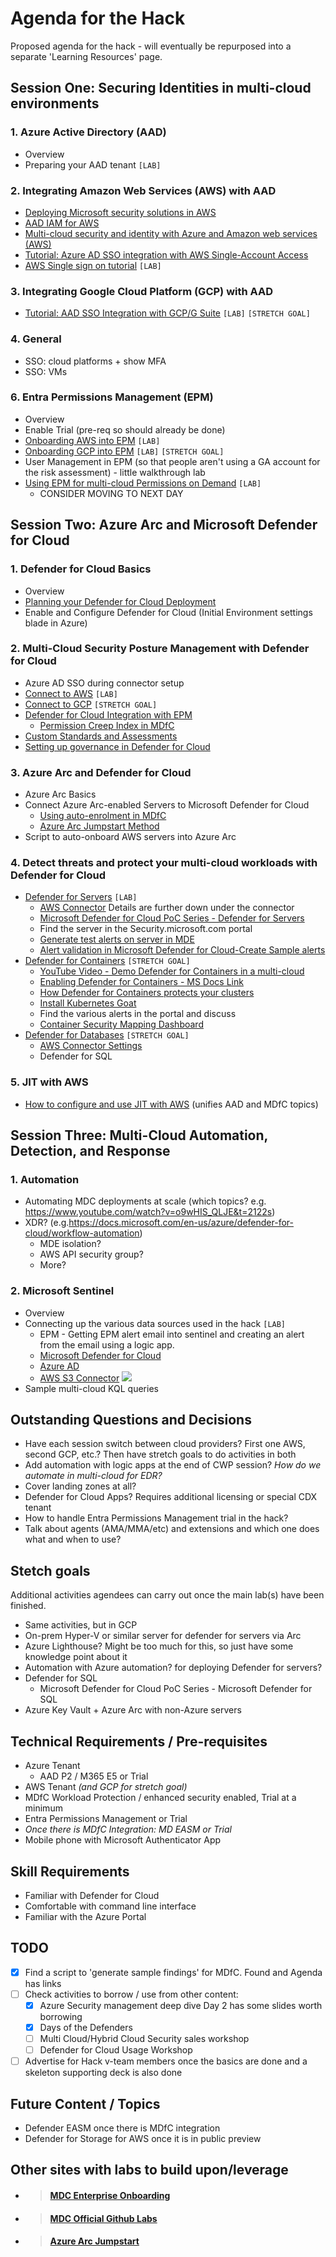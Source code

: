 # Agenda for the Hack
Proposed agenda for the hack - will eventually be repurposed into a separate 'Learning Resources' page.

## Session One: Securing Identities in multi-cloud environments
### 1. Azure Active Directory (AAD)
 - Overview
 - Preparing your AAD tenant `[LAB]`
### 2. Integrating Amazon Web Services (AWS) with AAD
 - [Deploying Microsoft security solutions in AWS](https://docs.microsoft.com/en-us/azure/architecture/reference-architectures/aws/aws-azure-security-solutions)
 - [AAD IAM for AWS](https://docs.microsoft.com/en-us/azure/architecture/reference-architectures/aws/aws-azure-ad-security)
 - [Multi-cloud security and identity with Azure and Amazon web services (AWS)](https://docs.microsoft.com/en-us/azure/architecture/aws-professional/security-identity)
 - [Tutorial: Azure AD SSO integration with AWS Single-Account Access](https://docs.microsoft.com/en-us/azure/active-directory/saas-apps/amazon-web-service-tutorial)
 - [AWS Single sign on tutorial](https://docs.microsoft.com/en-us/azure/active-directory/saas-apps/aws-single-sign-on-provisioning-tutorial?source=recommendations) `[LAB]`
### 3. Integrating Google Cloud Platform (GCP) with AAD
 - [Tutorial: AAD SSO Integration with GCP/G Suite](https://docs.microsoft.com/en-us/azure/active-directory/saas-apps/google-apps-tutorial) `[LAB]` `[STRETCH GOAL]`
 
### 4. General
 - SSO: cloud platforms + show MFA
 - SSO: VMs

### 6.  Entra Permissions Management (EPM)
 - Overview
 - Enable Trial (pre-req so should already be done)
 - [Onboarding AWS into EPM](https://docs.microsoft.com/en-us/azure/active-directory/cloud-infrastructure-entitlement-management/onboard-aws) `[LAB]`
 - [Onboarding GCP into EPM](https://docs.microsoft.com/en-us/azure/active-directory/cloud-infrastructure-entitlement-management/onboard-gcp) `[LAB]` `[STRETCH GOAL]`
 - User Management in EPM (so that people aren't using a GA account for the risk assessment) - little walkthrough lab
 - [Using EPM for multi-cloud Permissions on Demand](https://learn.microsoft.com/en-us/azure/active-directory/cloud-infrastructure-entitlement-management/faqs#what-is-the-difference-between-permissions-on-demand-and-just-in-time-access) `[LAB]`
   - CONSIDER MOVING TO NEXT DAY
## Session Two: Azure Arc and Microsoft Defender for Cloud
### 1. Defender for Cloud Basics
 - Overview
 - [Planning your Defender for Cloud Deployment](https://docs.microsoft.com/en-us/azure/defender-for-cloud/security-center-planning-and-operations-guide)
 - Enable and Configure Defender for Cloud (Initial Environment settings blade in Azure)

### 2. Multi-Cloud Security Posture Management with Defender for Cloud
  - Azure AD SSO during connector setup
 - [Connect to AWS](https://docs.microsoft.com/en-us/azure/defender-for-cloud/quickstart-onboard-aws) `[LAB]`
 - [Connect to GCP](https://docs.microsoft.com/en-us/azure/defender-for-cloud/quickstart-onboard-gcp) `[STRETCH GOAL]`
 - [Defender for Cloud Integration with EPM](https://www.youtube.com/watch?v=dasixjOOldk)
   - [Permission Creep Index in MDfC](https://docs.microsoft.com/en-us/azure/defender-for-cloud/other-threat-protections#entra-permission-management-formerly-cloudknox)
 - [Custom Standards and Assessments](https://techcommunity.microsoft.com/t5/microsoft-defender-for-cloud/custom-assessments-and-standards-in-microsoft-defender-for-cloud/ba-p/3066575)
 - [Setting up governance in Defender for Cloud](https://docs.microsoft.com/en-us/azure/defender-for-cloud/governance-rules)

### 3. Azure Arc and Defender for Cloud
 - Azure Arc Basics
 - Connect Azure Arc-enabled Servers to Microsoft Defender for Cloud
   - [Using auto-enrolment in MDfC](https://docs.microsoft.com/en-gb/azure/defender-for-cloud/enable-data-collection?WT.mc_id=Portal-Microsoft_Azure_Security&tabs=autoprovision-feature)
   - [Azure Arc Jumpstart Method](https://azurearcjumpstart.io/azure_arc_jumpstart/azure_arc_servers/day2/arc_defender/#connect-azure-arc-enabled-servers-to-microsoft-defender-for-cloud)
 - Script to auto-onboard AWS servers into Azure Arc
### 4. Detect threats and protect your multi-cloud workloads with Defender for Cloud
 - [Defender for Servers](https://docs.microsoft.com/en-us/azure/defender-for-cloud/defender-for-servers-introduction) `[LAB]`
   - [AWS Connector](https://docs.microsoft.com/en-us/azure/defender-for-cloud/quickstart-onboard-aws?pivots=env-settings#prerequisites) Details are further down under the connector
   - [Microsoft Defender for Cloud PoC Series - Defender for Servers](https://techcommunity.microsoft.com/t5/microsoft-defender-for-cloud/microsoft-defender-for-cloud-poc-series-defender-for-servers/ba-p/2767508)
   - Find the server in the Security.microsoft.com portal
   - [Generate test alerts on server in MDE](https://docs.microsoft.com/en-us/azure/defender-for-cloud/integration-defender-for-endpoint?tabs=windows#send-a-test-alert)
   - [Alert validation in Microsoft Defender for Cloud-Create Sample alerts](https://docs.microsoft.com/en-us/azure/defender-for-cloud/alert-validation#generate-sample-security-alerts)
 - [Defender for Containers](https://docs.microsoft.com/en-us/azure/defender-for-cloud/defender-for-containers-introduction) `[STRETCH GOAL]`
   - [YouTube Video - Demo Defender for Containers in a multi-cloud](https://www.youtube.com/watch?v=62_Cj6yseno)
   - [Enabling Defender for Containers - MS Docs Link](https://docs.microsoft.com/en-us/azure/defender-for-cloud/defender-for-containers-enable?tabs=aks-deploy-portal%2Ck8s-deploy-asc%2Ck8s-verify-asc%2Ck8s-remove-arc%2Caks-removeprofile-api&pivots=defender-for-container-eks)
   - [How Defender for Containers protects your clusters](https://guillaumeben.xyz/defender-containers.html)
   - [Install Kubernetes Goat](https://madhuakula.com/kubernetes-goat/docs/)
   - Find the various alerts in the portal and discuss
   - [Container Security Mapping Dashboard](https://techcommunity.microsoft.com/t5/microsoft-defender-for-cloud/containers-security-mapping-dashboard/ba-p/3601580)
 - [Defender for Databases]() `[STRETCH GOAL]`
   - [AWS Connector Settings](https://docs.microsoft.com/en-us/azure/defender-for-cloud/quickstart-onboard-aws?pivots=env-settings#prerequisites)
   - Defender for SQL

### 5. JIT with AWS
 - [How to configure and use JIT with AWS](https://docs.microsoft.com/en-us/azure/defender-for-cloud/just-in-time-access-overview?tabs=defender-for-container-arch-eks#what-permissions-are-needed-to-configure-and-use-jit) (unifies AAD and MDfC topics)

## Session Three: Multi-Cloud Automation, Detection, and Response
### 1. Automation
 - Automating MDC deployments at scale (which topics? e.g. https://www.youtube.com/watch?v=o9wHIS_QLJE&t=2122s)
 - XDR? (e.g.https://docs.microsoft.com/en-us/azure/defender-for-cloud/workflow-automation)
   - MDE isolation?
   - AWS API security group?
   - More?
### 2. Microsoft Sentinel
 - Overview
 - Connecting up the various data sources used in the hack `[LAB]`
   - EPM - Getting EPM alert email into sentinel and creating an alert from the email using a logic app.
   - [Microsoft Defender for Cloud](https://docs.microsoft.com/en-us/azure/sentinel/connect-defender-for-cloud)
   - [Azure AD](https://docs.microsoft.com/en-us/azure/sentinel/connect-azure-active-directory)
   - [AWS S3 Connector](https://docs.microsoft.com/en-us/azure/sentinel/connect-aws?tabs=s3) [![](https://img.shields.io/badge/-STRETCH%20GOAL-important?style=flat)](#stetch-goals)
 - Sample multi-cloud KQL queries

## Outstanding Questions and Decisions
 - Have each session switch between cloud providers? First one AWS, second GCP, etc.? Then have stretch goals to do activities in both 
 - Add automation with logic apps at the end of CWP session? *How do we automate in multi-cloud for EDR?*
 - Cover landing zones at all?
 - Defender for Cloud Apps? Requires additional licensing or special CDX tenant
 - How to handle Entra Permissions Management trial in the hack? 
 - Talk about agents (AMA/MMA/etc) and extensions and which one does what and when to use?

## Stetch goals
Additional activities agendees can carry out once the main lab(s) have been finished.
 - Same activities, but in GCP
 - On-prem Hyper-V or similar server for defender for servers via Arc
 - Azure Lighthouse? Might be too much for this, so just have  some knowledge point about it
 - Automation with Azure automation? for deploying Defender for servers?
 - Defender for SQL
   - Microsoft Defender for Cloud PoC Series - Microsoft Defender for SQL
 - Azure Key Vault + Azure Arc with non-Azure servers

 ## Technical Requirements / Pre-requisites
 - Azure Tenant
   - AAD P2 / M365 E5 or Trial
 - AWS Tenant *(and GCP for stretch goal)*
 - MDfC Workload Protection / enhanced security enabled, Trial at a minimum
 - Entra Permissions Management or Trial
 - *Once there is MDfC Integration: MD EASM or Trial*
 - Mobile phone with Microsoft Authenticator App

 ## Skill Requirements
 - Familiar with Defender for Cloud
 - Comfortable with command line interface
 - Familiar with the Azure Portal

## TODO
 - [x] Find a script to 'generate sample findings' for MDfC. Found and Agenda has links
 - [ ] Check activities to borrow / use from other content:
   - [x] Azure Security management deep dive Day 2 has some slides worth borrowing
   - [x] Days of the Defenders
   - [ ] Multi Cloud/Hybrid Cloud Security sales workshop
   - [ ] Defender for Cloud Usage Workshop
 - [ ] Advertise for Hack v-team members once the basics are done and a skeleton supporting deck is also done

## Future Content / Topics
 - Defender EASM once there is MDfC integration
 - Defender for Storage for AWS once it is in public preview

## Other sites with labs to build upon/leverage
 - > #### [MDC Enterprise Onboarding](https://github.com/Azure/Microsoft-Defender-for-Cloud/tree/main/Onboarding)
 - > #### [MDC Official Github Labs](https://github.com/Azure/Microsoft-Defender-for-Cloud/tree/main/Labs)
 - > #### [Azure Arc Jumpstart](https://azurearcjumpstart.io/azure_arc_jumpstart/azure_arc_servers/day2/arc_defender/#connect-azure-arc-enabled-servers-to-microsoft-defender-for-cloud)
